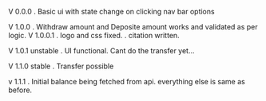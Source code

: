 V 0.0.0
. Basic ui with state change on clicking nav bar options

V 1.0.0
. Withdraw amount and Deposite amount works and validated as per logic.
V 1.0.0.1
. logo and css fixed.
. citation written.

V 1.0.1 unstable
. UI functional. Cant do the transfer yet...

V 1.1.0 stable
. Transfer possible

v 1.1.1 
. Initial balance being fetched from api. everything else is same as before.